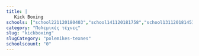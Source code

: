 ```yaml
---
title: |
   Kick Boxing
schools: ["school221120180403","school141120181758","school131120181451","school151120181241","school151120180641","school151120180529","school151120180320","school201120180348","school151120181910","school141120182315","school131120182051","school151120181324","school201120182134","school151120180948","school221120180836","school141120180641","school141120180153","school151120181339","school181120181408","school131120181617","school151120180920","school151120180251","school151120181032","school241120180529","school251120181256","school131120182232","school151120180041","school191120180334","school021220181758","school021220181129"]
category: "Πολεμικές τέχνες"
slug: "kickboxing"
slugCategory: "polemikes-texnes"
schoolscount: "0"
---
```


